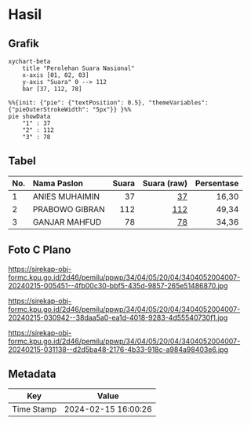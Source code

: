 # Hasil

## Grafik

```mermaid
xychart-beta
    title "Perolehan Suara Nasional"
    x-axis [01, 02, 03]
    y-axis "Suara" 0 --> 112
    bar [37, 112, 78]
```

```mermaid
%%{init: {"pie": {"textPosition": 0.5}, "themeVariables": {"pieOuterStrokeWidth": "5px"}} }%%
pie showData
    "1" : 37
    "2" : 112
    "3" : 78
```

## Tabel

| No. | Nama Paslon    | Suara | Suara (raw) | Persentase |
|:--- |:-------------- | -----:| -----------:| ----------:|
| 1   | ANIES MUHAIMIN | 37    | [37][p-1]   | 16,30      |
| 2   | PRABOWO GIBRAN | 112   | [112][p-2]  | 49,34      |
| 3   | GANJAR MAHFUD  | 78    | [78][p-3]   | 34,36      |


[p-1]: https://github.com/gigit-pemilu/pemilu-2024/blob/main/pilpres/hitung-suara/sub/34-di-yogyakarta/sub/04-sleman/sub/05-seyegan/sub/2004-margomulyo/sub/007-tps/sub/paslon-1.txt
[p-2]: https://github.com/gigit-pemilu/pemilu-2024/blob/main/pilpres/hitung-suara/sub/34-di-yogyakarta/sub/04-sleman/sub/05-seyegan/sub/2004-margomulyo/sub/007-tps/sub/paslon-2.txt
[p-3]: https://github.com/gigit-pemilu/pemilu-2024/blob/main/pilpres/hitung-suara/sub/34-di-yogyakarta/sub/04-sleman/sub/05-seyegan/sub/2004-margomulyo/sub/007-tps/sub/paslon-3.txt

## Foto C Plano

https://sirekap-obj-formc.kpu.go.id/2d46/pemilu/ppwp/34/04/05/20/04/3404052004007-20240215-005451--4fb00c30-bbf5-435d-9857-265e51486870.jpg

https://sirekap-obj-formc.kpu.go.id/2d46/pemilu/ppwp/34/04/05/20/04/3404052004007-20240215-030942--38daa5a0-ea1d-4018-9283-4d55540730f1.jpg

https://sirekap-obj-formc.kpu.go.id/2d46/pemilu/ppwp/34/04/05/20/04/3404052004007-20240215-031138--d2d5ba48-2176-4b33-918c-a984a98403e6.jpg


## Metadata

| Key        | Value               |
| ---------- | ------------------- |
| Time Stamp | 2024-02-15 16:00:26 |




